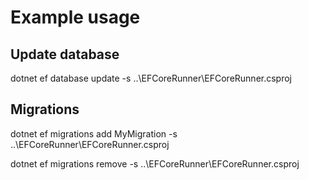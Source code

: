 ﻿# Example usage

## Update database
dotnet ef database update -s ..\EFCoreRunner\EFCoreRunner.csproj

## Migrations
dotnet ef migrations add MyMigration -s ..\EFCoreRunner\EFCoreRunner.csproj

dotnet ef migrations remove -s ..\EFCoreRunner\EFCoreRunner.csproj